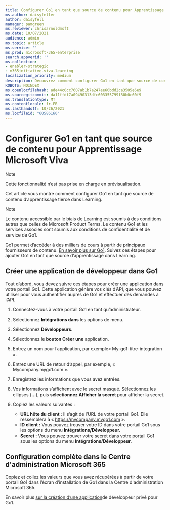 ```yaml
---
title: Configurer Go1 en tant que source de contenu pour Apprentissage Microsoft Viva
ms.author: daisyfeller
author: daisyfell
manager: pamgreen
ms.reviewer: chrisarnoldmsft
ms.date: 10/07/2021
audience: admin
ms.topic: article
ms.service: ''
ms.prod: microsoft-365-enterprise
search.appverid: ''
ms.collection:
- enabler-strategic
- m365initiative-viva-learning
localization_priority: medium
description: Découvrez comment configurer Go1 en tant que source de contenu d’apprentissage pour Apprentissage Microsoft Viva.
ROBOTS: NOINDEX
ms.openlocfilehash: ade44c0cc7607ab1b7a247ee60bdd2ca3505e6e9
ms.sourcegitcommit: da11ffdf7a09490313dfc603355799f80b0c60f9
ms.translationtype: MT
ms.contentlocale: fr-FR
ms.lasthandoff: 10/26/2021
ms.locfileid: "60586160"
---
```

# <a name="configure-go1-as-a-content-source-for-microsoft-viva-learning"></a>Configurer Go1 en tant que source de contenu pour Apprentissage Microsoft Viva

>[!NOTE]
>Cette fonctionnalité n’est pas prise en charge en prévisualisation.

Cet article vous montre comment configurer Go1 en tant que source de contenu d’apprentissage tierce dans Learning.

>[!NOTE]
>Le contenu accessible par le biais de Learning est soumis à des conditions autres que celles de Microsoft Product Terms. Le contenu Go1 et les services associés sont soumis aux conditions de confidentialité et de service de Go1.

Go1 permet d’accéder à des milliers de cours à partir de principaux fournisseurs de contenu. [En savoir plus sur Go1](https://www.go1.com/go1-microsoft-viva). Suivez ces étapes pour ajouter Go1 en tant que source d’apprentissage dans Learning.

## <a name="create-a-developers-app-in-go1"></a>Créer une application de développeur dans Go1

Tout d’abord, vous devez suivre ces étapes pour créer une application dans votre portail Go1. Cette application génère vos clés d’API, que vous pouvez utiliser pour vous authentifier auprès de Go1 et effectuer des demandes à l’API.

1. Connectez-vous à votre portail Go1 en tant qu’administrateur.

2. Sélectionnez **Intégrations dans** les options de menu.

3. Sélectionnez **Développeurs.**

    <!--![Image of the Developers option in the Integrations menu.](../media/learning/go1-1.png)-->

4. Sélectionnez le **bouton Créer une** application.

    <!--![Image of the Create App button.](../media/learning/go1-2.png)-->

5. Entrez un nom pour l’application, par exemple« My-go1-titre-integration ».

6. Entrez une URL de retour d’appel, par exemple, « Mycompany.mygo1.com ».

    <!--![Image of the field where you enter the name and callback URL.](../media/learning/go1-3.png)-->

7. Enregistrez les informations que vous avez entrées.

8. Vos informations s’affichent avec le secret masqué. Sélectionnez les ellipses (**...**), puis **sélectionnez Afficher la secret** pour afficher la secret.

9. Copiez les valeurs suivantes :

    - **URL hôte du client :** Il s’agit de l’URL de votre portail Go1. Elle ressemblera à « https://mycompany.mygo1.com ».
    - **ID client :** Vous pouvez trouver votre ID dans votre portail Go1 sous les options du menu **Intégrations/Développeur.**
    - **Secret :** Vous pouvez trouver votre secret dans votre portail Go1 sous les options du menu **Intégrations/Développeur.**

## <a name="complete-configuration-in-the-microsoft-365-admin-center"></a>Configuration complète dans le Centre d'administration Microsoft 365

Copiez et collez les valeurs que vous avez récupérées à partir de votre portail Go1 dans l’écran d’installation de Go1 dans la Centre d'administration Microsoft 365.

En savoir plus [sur la création d’une application](https://help.go1.com/en/articles/4642648-integrate-with-the-go1-api)de développeur privé pour Go1.
